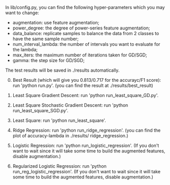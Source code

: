 In lib/config.py, you can find the following hyper-parameters which you may want to change:
- augmentation: use feature augmentation;
- power_degree: the degree of power-series feature augmentation;
- data_balance: replicate samples to balance the data from 2 classes to have the same sample number;
- num_interval_lambda: the number of intervals you want to evaluate for the lambda;
- max_iters: the maximum number of iterations taken for GD/SGD;
- gamma: the step size for GD/SGD;

The test results will be saved in ./results automatically.

0. Best Result (which will give you 0.813/0.717 for the accurayc/F1 score):
run 'python run.py'.
(you can find the result at ./results/best_result)

1. Least Square Gradient Descent: 
run  'python run_least_square_GD.py'.

2. Least Square Stochastic Gradient Descent: 
run  'python run_least_square_SGD.py'.

3. Least Square: 
run  'python run_least_square'.

4. Ridge Regression: 
run  'python run_ridge_regression'.
(you can find the plot of accuracy-lambda in ./results/ ridge_regression.)

5. Logistic Regression: 
run  'python run_logistic_regression'.
(If you don't want to wait since it will take some time to build the augmented features, disable augmentation.)

6. Regularized Logistic Regression: 
run  'python run_reg_logistic_regression'.
(If you don't want to wait since it will take some time to build the augmented features, disable augmentation.)

